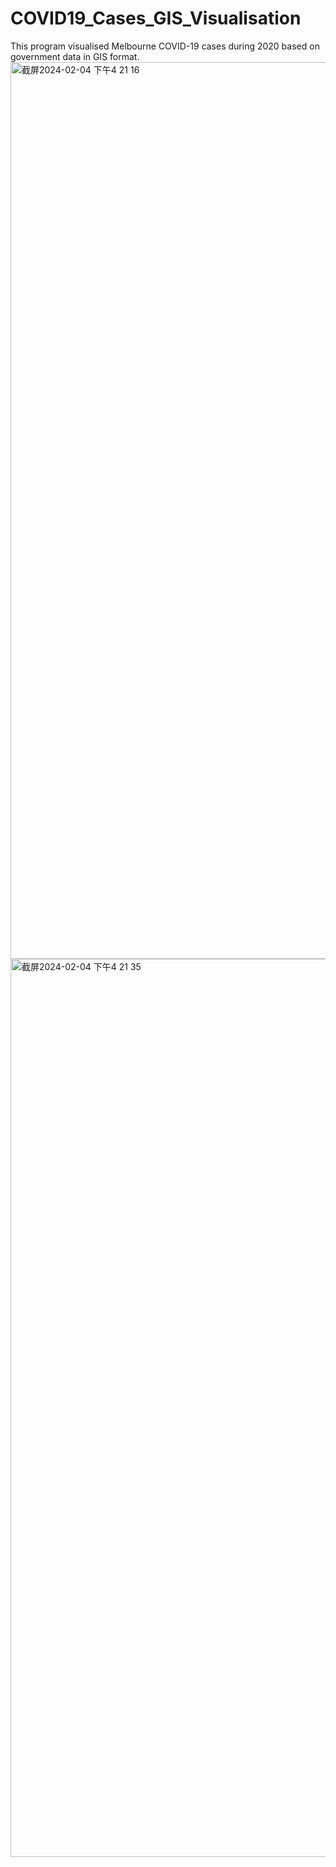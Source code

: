 # COVID19_Cases_GIS_Visualisation
This program visualised Melbourne COVID-19 cases during 2020 based on government data in GIS format.
<img width="1435" alt="截屏2024-02-04 下午4 21 16" src="https://github.com/zoehuai/COVID19_Cases_GIS_Visualisation/assets/54278902/967b4f35-3050-487b-9dfe-6750511b5455">
<img width="1437" alt="截屏2024-02-04 下午4 21 35" src="https://github.com/zoehuai/COVID19_Cases_GIS_Visualisation/assets/54278902/a09fb8aa-b476-48d8-98a3-77e7e040e8ac">
